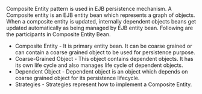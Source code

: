 Composite Entity pattern is used in EJB persistence mechanism. A Composite entity is an EJB entity bean which represents a graph of objects. When a composite entity is updated, internally dependent objects beans get updated automatically as being managed by EJB entity bean. Following are the participants in Composite Entity Bean.
- Composite Entity - It is primary entity bean. It can be coarse grained or can contain a coarse grained object to be used for persistence purpose. 
- Coarse-Grained Object - This object contains dependent objects. It has its own life cycle and also manages life cycle of dependent objects. 
- Dependent Object - Dependent object is an object which depends on coarse grained object for its persistence lifecycle. 
- Strategies - Strategies represent how to implement a Composite Entity. 